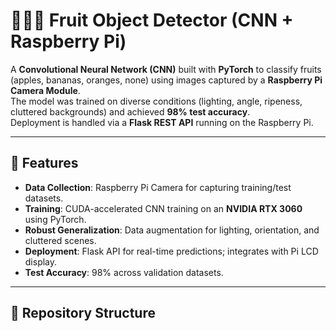 # 🍎🍌🍊 Fruit Object Detector (CNN + Raspberry Pi)

A **Convolutional Neural Network (CNN)** built with **PyTorch** to classify fruits (apples, bananas, oranges, none) using images captured by a **Raspberry Pi Camera Module**.  
The model was trained on diverse conditions (lighting, angle, ripeness, cluttered backgrounds) and achieved **98% test accuracy**.  
Deployment is handled via a **Flask REST API** running on the Raspberry Pi.

---

## 🚀 Features
- **Data Collection**: Raspberry Pi Camera for capturing training/test datasets.
- **Training**: CUDA-accelerated CNN training on an **NVIDIA RTX 3060** using PyTorch.
- **Robust Generalization**: Data augmentation for lighting, orientation, and cluttered scenes.
- **Deployment**: Flask API for real-time predictions; integrates with Pi LCD display.
- **Test Accuracy**: 98% across validation datasets.

---

## 📂 Repository Structure

